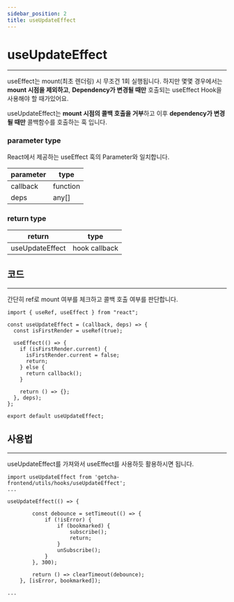 ```yaml
---
sidebar_position: 2
title: useUpdateEffect
---
```


# useUpdateEffect

---

useEffect는 mount(최초 렌더링) 시 무조건 1회 실행됩니다. 하지만 몇몇 경우에서는 **mount 시점을 제외하고**, **Dependency가 변경될 때만** 호출되는 useEffect Hook을 사용해야 할 때가있어요.

useUpdateEffect는 **mount 시점의 콜백 호출을 거부**하고 이후 **dependency가 변경될 때만** 콜백함수를 호출하는 훅 입니다.

### parameter type

React에서 제공하는 useEffect 훅의 Parameter와 일치합니다.

| parameter | type     |
| --------- | -------- |
| callback  | function |
| deps      | any[]    |

### return type

| return          | type          |
| --------------- | ------------- |
| useUpdateEffect | hook callback |

## 코드

---

간단히 ref로 mount 여부를 체크하고 콜백 호출 여부를 판단합니다.

```tsx
import { useRef, useEffect } from "react";

const useUpdateEffect = (callback, deps) => {
  const isFirstRender = useRef(true);

  useEffect(() => {
    if (isFirstRender.current) {
      isFirstRender.current = false;
      return;
    } else {
      return callback();
    }

    return () => {};
  }, deps);
};

export default useUpdateEffect;
```

## 사용법

---

useUpdateEffect를 가져와서 useEffect를 사용하듯 활용하시면 됩니다.

```tsx
import useUpdateEffect from 'getcha-frontend/utils/hooks/useUpdateEffect';
...

useUpdateEffect(() => {

		const debounce = setTimeout(() => {
			if (!isError) {
				if (bookmarked) {
					subscribe();
					return;
				}
				unSubscribe();
			}
		}, 300);

		return () => clearTimeout(debounce);
	}, [isError, bookmarked]);

...
```
